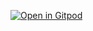 [![Open in Gitpod](https://gitpod.io/button/open-in-gitpod.svg)](https://gitpod.io/#https://github.com/argotri/selenium4-framework-sample)